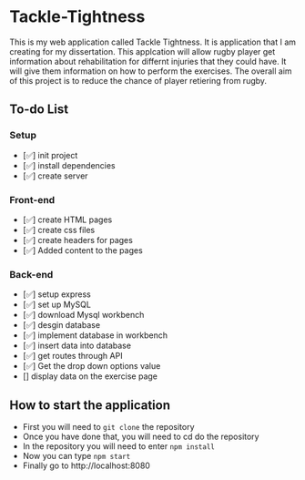 # Tackle-Tightness
This is my web application called Tackle Tightness. It is application that I am creating for my dissertation. This applcation will allow rugby player get information about rehabilitation for differnt injuries that they could have. It will give them information on how to perform the exercises. The overall aim of this project is to reduce the chance of player retiering from rugby.

## To-do List 

### Setup

- [✅] init project
- [✅] install dependencies 
- [✅] create server

### Front-end
- [✅] create HTML pages 
- [✅] create css files
- [✅] create headers for pages 
- [✅] Added content to the pages 

### Back-end
- [✅] setup express 
- [✅] set up MySQL
- [✅] download Mysql workbench
- [✅] desgin database 
- [✅] implement database in workbench
- [✅] insert data into database 
- [✅] get routes through API 
- [✅] Get the drop down options value
- [] display data on the exercise page

## How to start the application

- First you will need to `git clone` the repository 
- Once you have done that, you will need to cd do the repository 
- In the repository you will need to enter `npm install`
- Now you can type `npm start`
- Finally go to http://localhost:8080
